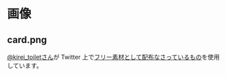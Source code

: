 # 画像

## card.png

[@kirei_toiletさん](https://twitter.com/kirei_toilet/)が Twitter 上で[フリー素材として配布なさっているもの](https://twitter.com/kirei_toilet/status/1290950684947304448)を使用しています。
